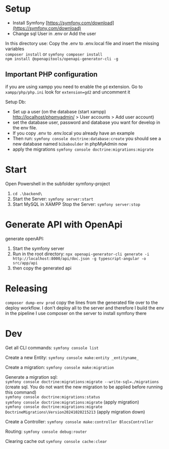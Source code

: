 # Setup
- Install Symfony [https://symfony.com/download](https://symfony.com/download)
- Change sql User in .env or Add the user

In this directory use:
Copy the .env to .env.local file and insert the missing variables   
``composer install`` or ``symfony composer install``   
``npm install @openapitools/openapi-generator-cli -g``

## Important PHP configuration
if you are using xampp you need to enable the `gd` extension. Go to `xampp/php/php.ini` look for `extension=gd2` and uncomment it

Setup Db:  
- Set up a user (on the database (start xampp) [http://localhost/phpmyadmin/](http://localhost/phpmyadmin/) > User accounts > Add user account)  
- set the database user, password and database you want for develop in the env file.
- If you copy .env to .env.local you already have an example
- Then run: ``symfony console doctrine:database:create`` you should see a new database named ``bibaboulder`` in phpMyAdmin now  
- apply the migrations ``symfony console doctrine:migrations:migrate``

# Start
Open Powershell in the subfolder symfony-project
1. ``cd .\backend\``
2. Start the Server: ``symfony server:start``
3. Start MySQL in XAMPP
Stop the Server: ``symfony server:stop``

# Generate API with OpenApi
generate openAPI:
1. Start the symfony server
2. Run in the root directory: ``npx openapi-generator-cli generate -i http://localhost:8000/api/doc.json -g typescript-angular -o src/app/api``
3. then copy the generated api

# Releasing
``composer dump-env prod`` copy the lines from the generated file over to the deploy workflow. I don't deploy all to the server and therefore I build the env in the pipeline
I use composer on the server to install symfony there

# Dev
Get all CLI commands:
``symfony console list``

Create a new Entity:
``symfony console make:entity _entityname_``

Create a migration:
``symfony console make:migration``

Generate a migration sql:  
``symfony console doctrine:migrations:migrate --write-sql=./migrations`` (create sql. You do not want the new migration to be applied before running this command)  
``symfony console doctrine:migrations:status``  
``symfony console doctrine:migrations:migrate`` (apply migration)  
``symfony console doctrine:migrations:migrate DoctrineMigrations\Version20241020215213`` (apply migration down)

Create a Controller:
``symfony console make:controller BlocsController``

Routing:
``symfony console debug:router``

Clearing cache out
``symfony console cache:clear``
